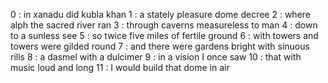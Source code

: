 0  : in xanadu did kubla khan
1  : a stately pleasure dome decree
2  : where alph the sacred river ran
3  : through caverns measureless to man
4  : down to a sunless see
5  : so twice five miles of fertile ground
6  : with towers and towers were gilded round
7  : and there were gardens bright with sinuous rills
8  : a dasmel with a dulcimer
9  : in a vision I once saw
10 : that with music loud and long
11 : I would build that dome in air
